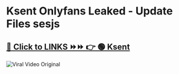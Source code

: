 
 # Ksent Onlyfans Leaked - Update Files sesjs

## <h2><a href="https://clipsfans.com/Ksent&ref=git">🔗 Click to LINKS ⏩⏩ 👉 🟢 Ksent </a></h2>

<a href="https://clipsfans.com/Ksent&ref=git" rel="nofollow" data-target="animated-image.originalLink"><img src="https://i.ibb.co.com/xMMVF88/686577567.gif" alt="Viral Video Original" style="max-width: 100%; display: inline-block;" data-target="animated-image.originalImage"></a>

